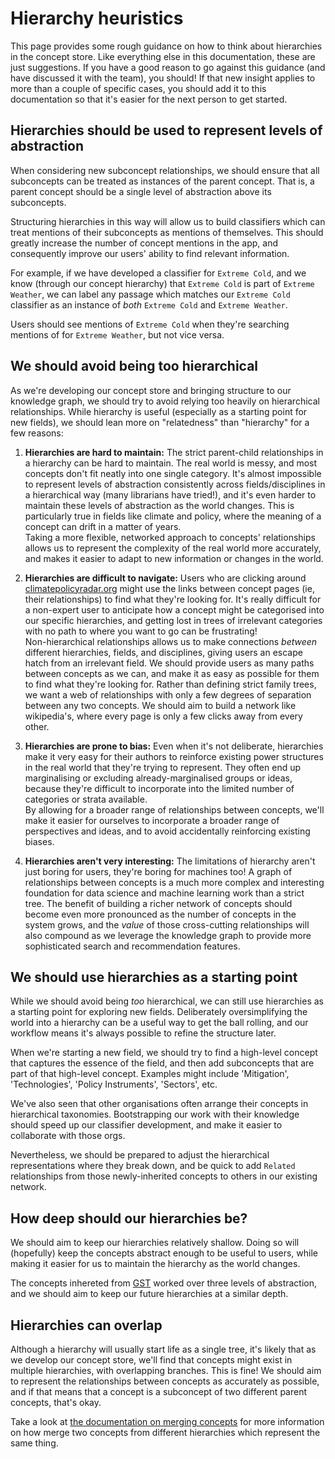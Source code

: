 # Hierarchy heuristics

This page provides some rough guidance on how to think about hierarchies in the concept store. Like everything else in this documentation, these are just suggestions. If you have a good reason to go against this guidance (and have discussed it with the team), you should! If that new insight applies to more than a couple of specific cases, you should add it to this documentation so that it's easier for the next person to get started.

## Hierarchies should be used to represent levels of abstraction

When considering new subconcept relationships, we should ensure that all subconcepts can be treated as instances of the parent concept. That is, a parent concept should be a single level of abstraction above its subconcepts.

Structuring hierarchies in this way will allow us to build classifiers which can treat mentions of their subconcepts as mentions of themselves. This should greatly increase the number of concept mentions in the app, and consequently improve our users' ability to find relevant information.

For example, if we have developed a classifier for `Extreme Cold`, and we know (through our concept hierarchy) that `Extreme Cold` is part of `Extreme Weather`, we can label any passage which matches our `Extreme Cold` classifier as an instance of _both_ `Extreme Cold` and `Extreme Weather`.

Users should see mentions of `Extreme Cold` when they're searching mentions of for `Extreme Weather`, but not vice versa.

## We should avoid being too hierarchical

As we're developing our concept store and bringing structure to our knowledge graph, we should try to avoid relying too heavily on hierarchical relationships. While hierarchy is useful (especially as a starting point for new fields), we should lean more on "relatedness" than "hierarchy" for a few reasons:

1. **Hierarchies are hard to maintain:** The strict parent-child relationships in a hierarchy can be hard to maintain. The real world is messy, and most concepts don't fit neatly into one single category. It's almost impossible to represent levels of abstraction consistently across fields/disciplines in a hierarchical way (many librarians have tried!), and it's even harder to maintain these levels of abstraction as the world changes. This is particularly true in fields like climate and policy, where the meaning of a concept can drift in a matter of years.  
Taking a more flexible, networked approach to concepts' relationships allows us to represent the complexity of the real world more accurately, and makes it easier to adapt to new information or changes in the world.

2. **Hierarchies are difficult to navigate:** Users who are clicking around [climatepolicyradar.org](https://climatepolicyradar.org/) might use the links between concept pages (ie, their relationships) to find what they're looking for. It's really difficult for a non-expert user to anticipate how a concept might be categorised into our specific hierarchies, and getting lost in trees of irrelevant categories with no path to where you want to go can be frustrating!  
Non-hierarchical relationships allows us to make connections _between_ different hierarchies, fields, and disciplines, giving users an escape hatch from an irrelevant field. We should provide users as many paths between concepts as we can, and make it as easy as possible for them to find what they're looking for. Rather than defining strict family trees, we want a web of relationships with only a few degrees of separation between any two concepts. We should aim to build a network like wikipedia's, where every page is only a few clicks away from every other.

3. **Hierarchies are prone to bias:** Even when it's not deliberate, hierarchies make it very easy for their authors to reinforce existing power structures in the real world that they're trying to represent. They often end up marginalising or excluding already-marginalised groups or ideas, because they're difficult to incorporate into the limited number of categories or strata available.  
By allowing for a broader range of relationships between concepts, we'll make it easier for ourselves to incorporate a broader range of perspectives and ideas, and to avoid accidentally reinforcing existing biases.

4. **Hierarchies aren't very interesting:** The limitations of hierarchy aren't just boring for users, they're boring for machines too! A graph of relationships between concepts is a much more complex and interesting foundation for data science and machine learning work than a strict tree. The benefit of building a richer network of concepts should become even more pronounced as the number of concepts in the system grows, and the _value_ of those cross-cutting relationships will also compound as we leverage the knowledge graph to provide more sophisticated search and recommendation features.

## We should use hierarchies as a starting point

While we should avoid being _too_ hierarchical, we can still use hierarchies as a starting point for exploring new fields. Deliberately oversimplifying the world into a hierarchy can be a useful way to get the ball rolling, and our workflow means it's always possible to refine the structure later.

When we're starting a new field, we should try to find a high-level concept that captures the essence of the field, and then add subconcepts that are part of that high-level concept. Examples might include 'Mitigation', 'Technologies', 'Policy Instruments', 'Sectors', etc.

We've also seen that other organisations often arrange their concepts in hierarchical taxonomies. Bootstrapping our work with their knowledge should speed up our classifier development, and make it easier to collaborate with those orgs.

Nevertheless, we should be prepared to adjust the hierarchical representations where they break down, and be quick to add `Related` relationships from those newly-inherited concepts to others in our existing network.

## How deep should our hierarchies be?

We should aim to keep our hierarchies relatively shallow. Doing so will (hopefully) keep the concepts abstract enough to be useful to users, while making it easier for us to maintain the hierarchy as the world changes.

The concepts inhereted from [GST](https://gst1.org) worked over three levels of abstraction, and we should aim to keep our future hierarchies at a similar depth.

## Hierarchies can overlap

Although a hierarchy will usually start life as a single tree, it's likely that as we develop our concept store, we'll find that concepts might exist in multiple hierarchies, with overlapping branches. This is fine! We should aim to represent the relationships between concepts as accurately as possible, and if that means that a concept is a subconcept of two different parent concepts, that's okay.

Take a look at [the documentation on merging concepts](./merging-existing-concepts.md) for more information on how merge two concepts from different hierarchies which represent the same thing.
